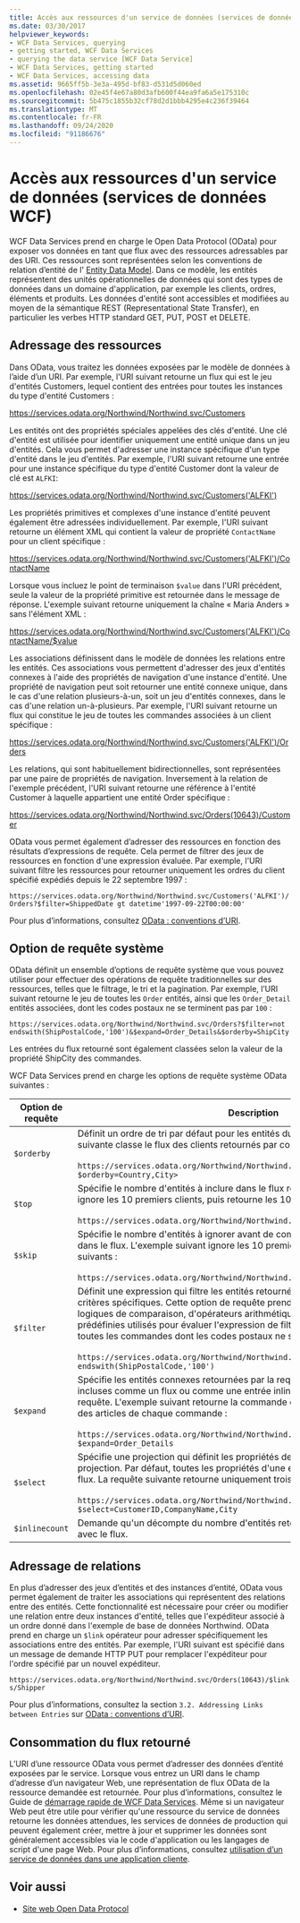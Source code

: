 ```yaml
---
title: Accès aux ressources d'un service de données (services de données WCF)
ms.date: 03/30/2017
helpviewer_keywords:
- WCF Data Services, querying
- getting started, WCF Data Services
- querying the data service [WCF Data Service]
- WCF Data Services, getting started
- WCF Data Services, accessing data
ms.assetid: 9665ff5b-3e3a-495d-bf83-d531d5d060ed
ms.openlocfilehash: 02e45f4e67a80d3afb600f44ea9fa6a5e175310c
ms.sourcegitcommit: 5b475c1855b32cf78d2d1bbb4295e4c236f39464
ms.translationtype: MT
ms.contentlocale: fr-FR
ms.lasthandoff: 09/24/2020
ms.locfileid: "91186676"
---
```

# <a name="accessing-data-service-resources-wcf-data-services"></a>Accès aux ressources d'un service de données (services de données WCF)

WCF Data Services prend en charge le Open Data Protocol (OData) pour exposer vos données en tant que flux avec des ressources adressables par des URI. Ces ressources sont représentées selon les conventions de relation d’entité de l' [Entity Data Model](../adonet/entity-data-model.md). Dans ce modèle, les entités représentent des unités opérationnelles de données qui sont des types de données dans un domaine d'application, par exemple les clients, ordres, éléments et produits. Les données d'entité sont accessibles et modifiées au moyen de la sémantique REST (Representational State Transfer), en particulier les verbes HTTP standard GET, PUT, POST et DELETE.  
  
## <a name="addressing-resources"></a>Adressage des ressources  

 Dans OData, vous traitez les données exposées par le modèle de données à l’aide d’un URI. Par exemple, l'URI suivant retourne un flux qui est le jeu d'entités Customers, lequel contient des entrées pour toutes les instances du type d'entité Customers :  
  
<https://services.odata.org/Northwind/Northwind.svc/Customers>
  
 Les entités ont des propriétés spéciales appelées des clés d'entité. Une clé d'entité est utilisée pour identifier uniquement une entité unique dans un jeu d'entités. Cela vous permet d'adresser une instance spécifique d'un type d'entité dans le jeu d'entités. Par exemple, l'URI suivant retourne une entrée pour une instance spécifique du type d'entité Customer dont la valeur de clé est `ALFKI`:  
  
<https://services.odata.org/Northwind/Northwind.svc/Customers('ALFKI')>
  
 Les propriétés primitives et complexes d'une instance d'entité peuvent également être adressées individuellement. Par exemple, l'URI suivant retourne un élément XML qui contient la valeur de propriété `ContactName` pour un client spécifique :  
  
<https://services.odata.org/Northwind/Northwind.svc/Customers('ALFKI')/ContactName>
  
 Lorsque vous incluez le point de terminaison `$value` dans l'URI précédent, seule la valeur de la propriété primitive est retournée dans le message de réponse. L'exemple suivant retourne uniquement la chaîne « Maria Anders » sans l'élément XML :  
  
<https://services.odata.org/Northwind/Northwind.svc/Customers('ALFKI')/ContactName/$value>
  
 Les associations définissent dans le modèle de données les relations entre les entités. Ces associations vous permettent d'adresser des jeux d'entités connexes à l'aide des propriétés de navigation d'une instance d'entité. Une propriété de navigation peut soit retourner une entité connexe unique, dans le cas d'une relation plusieurs-à-un, soit un jeu d'entités connexes, dans le cas d'une relation un-à-plusieurs. Par exemple, l'URI suivant retourne un flux qui constitue le jeu de toutes les commandes associées à un client spécifique :  
  
<https://services.odata.org/Northwind/Northwind.svc/Customers('ALFKI')/Orders>
  
 Les relations, qui sont habituellement bidirectionnelles, sont représentées par une paire de propriétés de navigation. Inversement à la relation de l'exemple précédent, l'URI suivant retourne une référence à l'entité Customer à laquelle appartient une entité Order spécifique :  
  
<https://services.odata.org/Northwind/Northwind.svc/Orders(10643)/Customer>
  
 OData vous permet également d’adresser des ressources en fonction des résultats d’expressions de requête. Cela permet de filtrer des jeux de ressources en fonction d'une expression évaluée. Par exemple, l'URI suivant filtre les ressources pour retourner uniquement les ordres du client spécifié expédiés depuis le 22 septembre 1997 :  
  
`https://services.odata.org/Northwind/Northwind.svc/Customers('ALFKI')/Orders?$filter=ShippedDate gt datetime'1997-09-22T00:00:00'`
  
 Pour plus d’informations, consultez [OData : conventions d’URI](https://www.odata.org/documentation/odata-version-2-0/uri-conventions/).
  
## <a name="system-query-options"></a>Option de requête système  

 OData définit un ensemble d’options de requête système que vous pouvez utiliser pour effectuer des opérations de requête traditionnelles sur des ressources, telles que le filtrage, le tri et la pagination. Par exemple, l’URI suivant retourne le jeu de toutes les `Order` entités, ainsi que les `Order_Detail` entités associées, dont les codes postaux ne se terminent pas par `100` :  
  
`https://services.odata.org/Northwind/Northwind.svc/Orders?$filter=not endswith(ShipPostalCode,'100')&$expand=Order_Details&$orderby=ShipCity`
  
 Les entrées du flux retourné sont également classées selon la valeur de la propriété ShipCity des commandes.  
  
 WCF Data Services prend en charge les options de requête système OData suivantes :  
  
|Option de requête|Description|  
|------------------|-----------------|  
|`$orderby`|Définit un ordre de tri par défaut pour les entités du flux retourné. La requête suivante classe le flux des clients retournés par comté et ville :<br /><br /> `https://services.odata.org/Northwind/Northwind.svc/Customers?$orderby=Country,City>`|  
|`$top`|Spécifie le nombre d'entités à inclure dans le flux retourné. L'exemple suivant ignore les 10 premiers clients, puis retourne les 10 suivants :<br /><br /> `https://services.odata.org/Northwind/Northwind.svc/Customers?$skip=10&$top=10`|  
|`$skip`|Spécifie le nombre d'entités à ignorer avant de commencer à retourner des entités dans le flux. L'exemple suivant ignore les 10 premiers clients, puis retourne les 10 suivants :<br /><br /> `https://services.odata.org/Northwind/Northwind.svc/Customers?$skip=10&$top=10`|  
|`$filter`|Définit une expression qui filtre les entités retournées dans le flux selon des critères spécifiques. Cette option de requête prend en charge un jeu d'opérateurs logiques de comparaison, d'opérateurs arithmétiques et de fonctions de requête prédéfinies utilisés pour évaluer l'expression de filtre. L'exemple suivant retourne toutes les commandes dont les codes postaux ne se terminent pas par 100 :<br /><br /> `https://services.odata.org/Northwind/Northwind.svc/Orders?$filter=not endswith(ShipPostalCode,'100')`|  
|`$expand`|Spécifie les entités connexes retournées par la requête. Les entités connexes sont incluses comme un flux ou comme une entrée inline avec l'entité retournée par la requête. L'exemple suivant retourne la commande du client « ALFKI » avec le détail des articles de chaque commande :<br /><br /> `https://services.odata.org/Northwind/Northwind.svc/Customers('ALFKI')/Orders?$expand=Order_Details`|  
|`$select`|Spécifie une projection qui définit les propriétés de l'entité retournées dans la projection. Par défaut, toutes les propriétés d'une entité sont retournées dans un flux. La requête suivante retourne uniquement trois propriétés de l'entité `Customer` :<br /><br /> `https://services.odata.org/Northwind/Northwind.svc/Customers?$select=CustomerID,CompanyName,City`|  
|`$inlinecount`|Demande qu'un décompte du nombre d'entités retournées dans le flux soit inclus avec le flux.|  
  
## <a name="addressing-relationships"></a>Adressage de relations  

 En plus d’adresser des jeux d’entités et des instances d’entité, OData vous permet également de traiter les associations qui représentent des relations entre des entités. Cette fonctionnalité est nécessaire pour créer ou modifier une relation entre deux instances d'entité, telles que l'expéditeur associé à un ordre donné dans l'exemple de base de données Northwind. OData prend en charge un `$link` opérateur pour adresser spécifiquement les associations entre des entités. Par exemple, l'URI suivant est spécifié dans un message de demande HTTP PUT pour remplacer l'expéditeur pour l'ordre spécifié par un nouvel expéditeur.  
  
`https://services.odata.org/Northwind/Northwind.svc/Orders(10643)/$links/Shipper`
  
 Pour plus d’informations, consultez la section `3.2. Addressing Links between Entries` sur [OData : conventions d’URI](https://www.odata.org/documentation/odata-version-2-0/uri-conventions/).
  
## <a name="consuming-the-returned-feed"></a>Consommation du flux retourné  

 L’URI d’une ressource OData vous permet d’adresser des données d’entité exposées par le service. Lorsque vous entrez un URI dans le champ d’adresse d’un navigateur Web, une représentation de flux OData de la ressource demandée est retournée. Pour plus d’informations, consultez le Guide de [démarrage rapide de WCF Data Services](quickstart-wcf-data-services.md). Même si un navigateur Web peut être utile pour vérifier qu'une ressource du service de données retourne les données attendues, les services de données de production qui peuvent également créer, mettre à jour et supprimer les données sont généralement accessibles via le code d'application ou les langages de script d'une page Web. Pour plus d’informations, consultez [utilisation d’un service de données dans une application cliente](using-a-data-service-in-a-client-application-wcf-data-services.md).  
  
## <a name="see-also"></a>Voir aussi

- [Site web Open Data Protocol](https://www.odata.org/)
